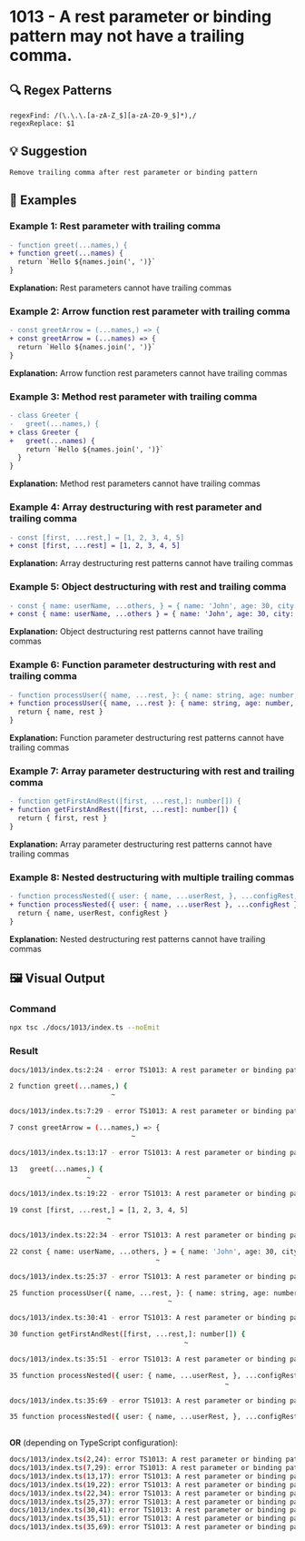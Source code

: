 # 1013 - A rest parameter or binding pattern may not have a trailing comma.

## 🔍 Regex Patterns
```regex
regexFind: /(\.\.\.[a-zA-Z_$][a-zA-Z0-9_$]*),/
regexReplace: $1
```

## 💡 Suggestion
```text
Remove trailing comma after rest parameter or binding pattern
```

## 📝 Examples

### Example 1: Rest parameter with trailing comma
```diff
- function greet(...names,) {
+ function greet(...names) {
  return `Hello ${names.join(', ')}`
}
```

**Explanation:** Rest parameters cannot have trailing commas

### Example 2: Arrow function rest parameter with trailing comma
```diff
- const greetArrow = (...names,) => {
+ const greetArrow = (...names) => {
  return `Hello ${names.join(', ')}`
}
```

**Explanation:** Arrow function rest parameters cannot have trailing commas

### Example 3: Method rest parameter with trailing comma
```diff
- class Greeter {
-   greet(...names,) {
+ class Greeter {
+   greet(...names) {
    return `Hello ${names.join(', ')}`
  }
}
```

**Explanation:** Method rest parameters cannot have trailing commas

### Example 4: Array destructuring with rest parameter and trailing comma
```diff
- const [first, ...rest,] = [1, 2, 3, 4, 5]
+ const [first, ...rest] = [1, 2, 3, 4, 5]
```

**Explanation:** Array destructuring rest patterns cannot have trailing commas

### Example 5: Object destructuring with rest and trailing comma
```diff
- const { name: userName, ...others, } = { name: 'John', age: 30, city: 'NYC' }
+ const { name: userName, ...others } = { name: 'John', age: 30, city: 'NYC' }
```

**Explanation:** Object destructuring rest patterns cannot have trailing commas

### Example 6: Function parameter destructuring with rest and trailing comma
```diff
- function processUser({ name, ...rest, }: { name: string, age: number, city: string }) {
+ function processUser({ name, ...rest }: { name: string, age: number, city: string }) {
  return { name, rest }
}
```

**Explanation:** Function parameter destructuring rest patterns cannot have trailing commas

### Example 7: Array parameter destructuring with rest and trailing comma
```diff
- function getFirstAndRest([first, ...rest,]: number[]) {
+ function getFirstAndRest([first, ...rest]: number[]) {
  return { first, rest }
}
```

**Explanation:** Array parameter destructuring rest patterns cannot have trailing commas

### Example 8: Nested destructuring with multiple trailing commas
```diff
- function processNested({ user: { name, ...userRest, }, ...configRest, }: any) {
+ function processNested({ user: { name, ...userRest }, ...configRest }: any) {
  return { name, userRest, configRest }
}
```

**Explanation:** Nested destructuring rest patterns cannot have trailing commas

## 🖼️ Visual Output
### Command
```bash
npx tsc ./docs/1013/index.ts --noEmit
```

### Result
```bash
docs/1013/index.ts:2:24 - error TS1013: A rest parameter or binding pattern may not have a trailing comma.

2 function greet(...names,) {
                         ~

docs/1013/index.ts:7:29 - error TS1013: A rest parameter or binding pattern may not have a trailing comma.

7 const greetArrow = (...names,) => {
                              ~

docs/1013/index.ts:13:17 - error TS1013: A rest parameter or binding pattern may not have a trailing comma.

13   greet(...names,) {
                   ~

docs/1013/index.ts:19:22 - error TS1013: A rest parameter or binding pattern may not have a trailing comma.

19 const [first, ...rest,] = [1, 2, 3, 4, 5]
                        ~

docs/1013/index.ts:22:34 - error TS1013: A rest parameter or binding pattern may not have a trailing comma.

22 const { name: userName, ...others, } = { name: 'John', age: 30, city: 'NYC' }
                                    ~

docs/1013/index.ts:25:37 - error TS1013: A rest parameter or binding pattern may not have a trailing comma.

25 function processUser({ name, ...rest, }: { name: string, age: number, city: string }) {
                                       ~

docs/1013/index.ts:30:41 - error TS1013: A rest parameter or binding pattern may not have a trailing comma.

30 function getFirstAndRest([first, ...rest,]: number[]) {
                                           ~

docs/1013/index.ts:35:51 - error TS1013: A rest parameter or binding pattern may not have a trailing comma.

35 function processNested({ user: { name, ...userRest, }, ...configRest, }: any) {
                                                     ~

docs/1013/index.ts:35:69 - error TS1013: A rest parameter or binding pattern may not have a trailing comma.

35 function processNested({ user: { name, ...userRest, }, ...configRest, }: any) {
                                                                       ~
```

**OR** (depending on TypeScript configuration):

```bash
docs/1013/index.ts(2,24): error TS1013: A rest parameter or binding pattern may not have a trailing comma.
docs/1013/index.ts(7,29): error TS1013: A rest parameter or binding pattern may not have a trailing comma.
docs/1013/index.ts(13,17): error TS1013: A rest parameter or binding pattern may not have a trailing comma.
docs/1013/index.ts(19,22): error TS1013: A rest parameter or binding pattern may not have a trailing comma.
docs/1013/index.ts(22,34): error TS1013: A rest parameter or binding pattern may not have a trailing comma.
docs/1013/index.ts(25,37): error TS1013: A rest parameter or binding pattern may not have a trailing comma.
docs/1013/index.ts(30,41): error TS1013: A rest parameter or binding pattern may not have a trailing comma.
docs/1013/index.ts(35,51): error TS1013: A rest parameter or binding pattern may not have a trailing comma.
docs/1013/index.ts(35,69): error TS1013: A rest parameter or binding pattern may not have a trailing comma.
```
